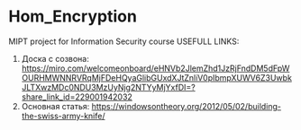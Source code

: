 # Hom_Encryption
MIPT project for Information Security course
USEFULL LINKS:
1. Доска с созвона:
https://miro.com/welcomeonboard/eHNVb2JlemZhd1JzRjFndDM5dFpWOURHMWNNRVRqMjFDeHQyaGlibGUxdXJtZnliV0pIbmpXUWV6Z3UwbkJLTXwzMDc0NDU3MzUyNjg2NTYyMjYxfDI=?share_link_id=229001942032
2. Основная статья:
https://windowsontheory.org/2012/05/02/building-the-swiss-army-knife/
